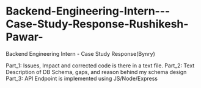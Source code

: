 # Backend-Engineering-Intern---Case-Study-Response-Rushikesh-Pawar-
Backend Engineering Intern - Case Study Response(Bynry)

Part_1: Issues, Impact and corrected code is there in a text file.
Part_2: Text Description of DB Schema, gaps, and reason behind my schema design
Part_3: API Endpoint is implemented using JS/Node/Express